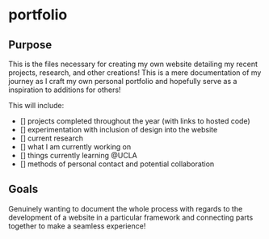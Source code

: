 # portfolio

## Purpose
This is the files necessary for creating my own website detailing my recent projects, research, and other creations! This is a mere documentation of my journey as I craft my own personal portfolio and hopefully serve as a inspiration to additions for others!

This will include:
- [] projects completed throughout the year (with links to hosted code)
- [] experimentation with inclusion of design into the website
- [] current research
- [] what I am currently working on
- [] things currently learning @UCLA
- [] methods of personal contact and potential collaboration

## Goals
Genuinely wanting to document the whole process with regards to the development of a website in a particular framework and connecting parts together to make a seamless experience!
